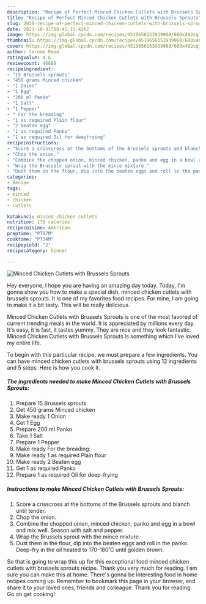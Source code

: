 ```yaml
---
description: "Recipe of Perfect Minced Chicken Cutlets with Brussels Sprouts"
title: "Recipe of Perfect Minced Chicken Cutlets with Brussels Sprouts"
slug: 2030-recipe-of-perfect-minced-chicken-cutlets-with-brussels-sprouts
date: 2021-10-31T08:41:13.436Z
image: https://img-global.cpcdn.com/recipes/4519656153939968/680x482cq70/minced-chicken-cutlets-with-brussels-sprouts-recipe-main-photo.jpg
thumbnail: https://img-global.cpcdn.com/recipes/4519656153939968/680x482cq70/minced-chicken-cutlets-with-brussels-sprouts-recipe-main-photo.jpg
cover: https://img-global.cpcdn.com/recipes/4519656153939968/680x482cq70/minced-chicken-cutlets-with-brussels-sprouts-recipe-main-photo.jpg
author: Jerome Reed
ratingvalue: 4.6
reviewcount: 46688
recipeingredient:
- "15 Brussels sprouts"
- "450 grams Minced chicken"
- "1 Onion"
- "1 Egg"
- "200 ml Panko"
- "1 Salt"
- "1 Pepper"
- " For the breading"
- "1 as required Plain flour"
- "2 Beaten egg"
- "1 as required Panko"
- "1 as required Oil for deepfrying"
recipeinstructions:
- "Score a crisscross at the bottoms of the Brussels sprouts and blanch until tender."
- "Chop the onion."
- "Combine the chopped onion, minced chicken, panko and egg in a bowl and mix well. Season with salt and pepper."
- "Wrap the Brussels sprout with the mince mixture."
- "Dust them in the flour, dip into the beaten eggs and roll in the panko. Deep-fry in the oil heated to 170-180˚C until golden brown."
categories:
- Recipe
tags:
- minced
- chicken
- cutlets

katakunci: minced chicken cutlets 
nutrition: 178 calories
recipecuisine: American
preptime: "PT17M"
cooktime: "PT34M"
recipeyield: "2"
recipecategory: Dinner

---
```



![Minced Chicken Cutlets with Brussels Sprouts](https://img-global.cpcdn.com/recipes/4519656153939968/680x482cq70/minced-chicken-cutlets-with-brussels-sprouts-recipe-main-photo.jpg)

Hey everyone, I hope you are having an amazing day today. Today, I'm gonna show you how to make a special dish, minced chicken cutlets with brussels sprouts. It is one of my favorites food recipes. For mine, I am going to make it a bit tasty. This will be really delicious.



Minced Chicken Cutlets with Brussels Sprouts is one of the most favored of current trending meals in the world. It is appreciated by millions every day. It's easy, it is fast, it tastes yummy. They are nice and they look fantastic. Minced Chicken Cutlets with Brussels Sprouts is something which I've loved my entire life.


To begin with this particular recipe, we must prepare a few ingredients. You can have minced chicken cutlets with brussels sprouts using 12 ingredients and 5 steps. Here is how you cook it.

<!--inarticleads1-->

##### The ingredients needed to make Minced Chicken Cutlets with Brussels Sprouts:

1. Prepare 15 Brussels sprouts
1. Get 450 grams Minced chicken
1. Make ready 1 Onion
1. Get 1 Egg
1. Prepare 200 ml Panko
1. Take 1 Salt
1. Prepare 1 Pepper
1. Make ready  For the breading:
1. Make ready 1 as required Plain flour
1. Make ready 2 Beaten egg
1. Get 1 as required Panko
1. Prepare 1 as required Oil for deep-frying




<!--inarticleads2-->

##### Instructions to make Minced Chicken Cutlets with Brussels Sprouts:

1. Score a crisscross at the bottoms of the Brussels sprouts and blanch until tender.
1. Chop the onion.
1. Combine the chopped onion, minced chicken, panko and egg in a bowl and mix well. Season with salt and pepper.
1. Wrap the Brussels sprout with the mince mixture.
1. Dust them in the flour, dip into the beaten eggs and roll in the panko. Deep-fry in the oil heated to 170-180˚C until golden brown.




So that is going to wrap this up for this exceptional food minced chicken cutlets with brussels sprouts recipe. Thank you very much for reading. I am sure you can make this at home. There's gonna be interesting food in home recipes coming up. Remember to bookmark this page in your browser, and share it to your loved ones, friends and colleague. Thank you for reading. Go on get cooking!
